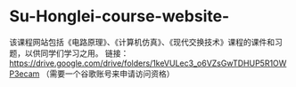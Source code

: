 # Su-Honglei-course-website-

该课程网站包括《电路原理》、《计算机仿真》、《现代交换技术》课程的课件和习题，以供同学们学习之用。
链接：https://drive.google.com/drive/folders/1keVULec3_o6VZsGwTDHUP5R1OWP3ecam （需要一个谷歌账号来申请访问资格）
